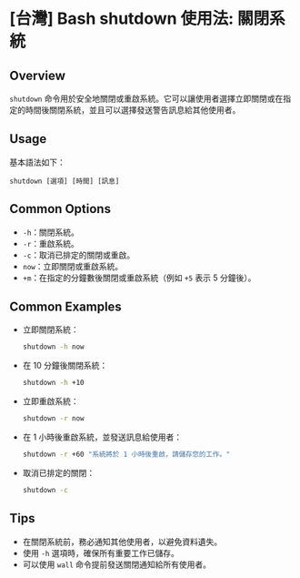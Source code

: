 # [台灣] Bash shutdown 使用法: 關閉系統

## Overview
`shutdown` 命令用於安全地關閉或重啟系統。它可以讓使用者選擇立即關閉或在指定的時間後關閉系統，並且可以選擇發送警告訊息給其他使用者。

## Usage
基本語法如下：
```
shutdown [選項] [時間] [訊息]
```

## Common Options
- `-h`：關閉系統。
- `-r`：重啟系統。
- `-c`：取消已排定的關閉或重啟。
- `now`：立即關閉或重啟系統。
- `+m`：在指定的分鐘數後關閉或重啟系統（例如 `+5` 表示 5 分鐘後）。

## Common Examples
- 立即關閉系統：
  ```bash
  shutdown -h now
  ```
  
- 在 10 分鐘後關閉系統：
  ```bash
  shutdown -h +10
  ```

- 立即重啟系統：
  ```bash
  shutdown -r now
  ```

- 在 1 小時後重啟系統，並發送訊息給使用者：
  ```bash
  shutdown -r +60 "系統將於 1 小時後重啟，請儲存您的工作。"
  ```

- 取消已排定的關閉：
  ```bash
  shutdown -c
  ```

## Tips
- 在關閉系統前，務必通知其他使用者，以避免資料遺失。
- 使用 `-h` 選項時，確保所有重要工作已儲存。
- 可以使用 `wall` 命令提前發送關閉通知給所有使用者。